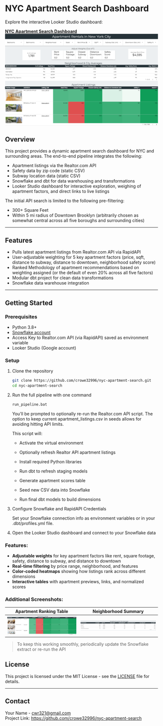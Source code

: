 # NYC Apartment Search Dashboard

Explore the interactive Looker Studio dashboard:

**[NYC Apartment Search Dashboard](https://lookerstudio.google.com/u/0/reporting/9044b3e3-d3e2-41a0-b329-0b4d23c04764)**
![Full Dashboard](images/lookerstudio_nyc_apartments2.png)

## Overview

This project provides a dynamic apartment search dashboard for NYC and surrounding areas. The end-to-end pipeline integrates the following:

- Apartment listings via the Realtor.com API 
- Safety data by zip code (static CSV)
- Subway location data (static CSV)
- Snowflake and dbt for data warehousing and transformations
- Looker Studio dashboard for interactive exploration, weighing of apartment factors, and direct links to live listings

The initial API search is limited to the following pre-filtering:

- 300+ Square Feet
- Within 5 mi radius of Downtown Brooklyn (arbitrarily chosen as somewhat central across all five boroughs and surrounding cities)

---

## Features

- Pulls latest apartment listings from Realtor.com API via RapidAPI
- User-adjustable weighting for 5 key apartment factors (price, sqft, distance to subway, distance to downtown, neighborhood safety score)
- Ranked Methodology of apartment recommendations based on weighting assigned (or the default of even 20% across all five factors)
- Modular dbt project for clean data transformations
- Snowflake data warehouse integration

---

## Getting Started

### Prerequisites

- Python 3.8+
- [Snowflake account](https://www.snowflake.com/)
- Access Key to Realtor.com API (via RapidAPI) saved as environment variable
- Looker Studio (Google account)

### Setup

1. Clone the repository

    ```bash
   git clone https://github.com/crowe32996/nyc-apartment-search.git
   cd nyc-apartment-search
    ```


2. Run the full pipeline with one command
    
    ```bash
    run_pipeline.bat
    ```
    You’ll be prompted to optionally re-run the Realtor.com API script. The option to keep current apartment_listings.csv in seeds allows for avoiding hitting API limits. 

    This script will:

    - Activate the virtual environment

    - Optionally refresh Realtor API apartment listings

    - Install required Python libraries

    - Run dbt to refresh staging models

    - Generate apartment scores table

    - Seed new CSV data into Snowflake

    - Run final dbt models to build dimensions

3. Configure Snowflake and RapidAPI Credentials

    Set your Snowflake connection info as environment variables or in your .dbt/profiles.yml file.

4. Open the Looker Studio dashboard and connect to your Snowflake data


### Features:
- **Adjustable weights** for key apartment factors like rent, square footage, safety, distance to subway, and distance to downtown
- **Real-time filtering** by price range, neighborhood, and features
- **Color-coded heatmaps** showing how listings rank across different dimensions
- **Interactive tables** with apartment previews, links, and normalized scores


### Additional Screenshots:

| Apartment Ranking Table | Neighborhood Summary |
|-------------------------|----------------------|
| ![Ranked Listings](images/apartment_listings.png) | ![Neighborhood Averages](images/neighborhood_avgs.png) |

> To keep this working smoothly, periodically update the Snowflake extract or re-run the API 

## License

This project is licensed under the MIT License - see the [LICENSE](LICENSE) file for details.

---

## Contact

Your Name - cwr321@gmail.com  
Project Link: https://github.com/crowe32996/nyc-apartment-search

